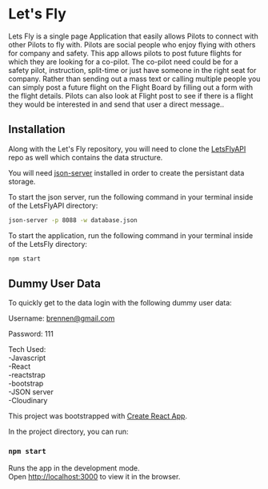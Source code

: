 # Let's Fly
Lets Fly is a single page Application that easily allows Pilots to connect with other Pilots to fly with. Pilots are social people who enjoy flying with others for company and safety. This app allows pilots to post future flights for which they are looking for a co-pilot. The co-pilot need could be for a safety pilot, instruction, split-time or just have someone in the right seat for company. Rather than sending out a mass text or calling multiple people you can simply post a future flight on the Flight Board by  filling out a form with the flight details. Pilots can also look at Flight post to see if there is a flight they would be interested in and send that user a direct message..

## Installation

Along with the Let's Fly repository, you will need to clone the [LetsFlyAPI](https://github.com/Bltatum/LetsFlyAPI) repo as well which contains the data structure.

You will need [json-server](https://www.npmjs.com/package/json-server) installed in order to create the persistant data storage.

To start the json server, run the following command in your terminal inside of the LetsFlyAPI directory:

```bash
json-server -p 8088 -w database.json
```
To start the application, run the following command in your terminal inside of the LetsFly directory:

```bash
npm start
```
## Dummy User Data

To quickly get to the data login with the following dummy user data:

Username: brennen@gmail.com

Password: 111


Tech Used: <br />
-Javascript <br />
-React <br />
-reactstrap <br />
-bootstrap <br />
-JSON server <br />
-Cloudinary <br />

This project was bootstrapped with [Create React App](https://github.com/facebook/create-react-app).

In the project directory, you can run:

### `npm start`

Runs the app in the development mode.<br />
Open [http://localhost:3000](http://localhost:3000) to view it in the browser.
